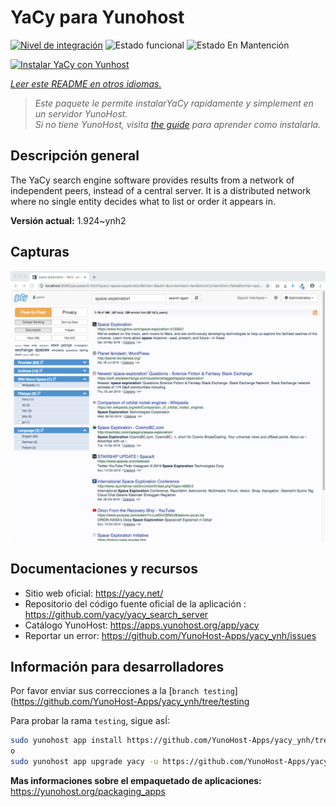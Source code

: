 <!--
Este archivo README esta generado automaticamente<https://github.com/YunoHost/apps/tree/master/tools/readme_generator>
No se debe editar a mano.
-->

# YaCy para Yunohost

[![Nivel de integración](https://dash.yunohost.org/integration/yacy.svg)](https://dash.yunohost.org/appci/app/yacy) ![Estado funcional](https://ci-apps.yunohost.org/ci/badges/yacy.status.svg) ![Estado En Mantención](https://ci-apps.yunohost.org/ci/badges/yacy.maintain.svg)

[![Instalar YaCy con Yunhost](https://install-app.yunohost.org/install-with-yunohost.svg)](https://install-app.yunohost.org/?app=yacy)

*[Leer este README en otros idiomas.](./ALL_README.md)*

> *Este paquete le permite instalarYaCy rapidamente y simplement en un servidor YunoHost.*  
> *Si no tiene YunoHost, visita [the guide](https://yunohost.org/install) para aprender como instalarla.*

## Descripción general

The YaCy search engine software provides results from a network of independent peers, instead of a central server.
It is a distributed network where no single entity decides what to list or order it appears in.


**Versión actual:** 1.924~ynh2

## Capturas

![Captura de YaCy](./doc/screenshots/screenshot01.png)

## Documentaciones y recursos

- Sitio web oficial: <https://yacy.net/>
- Repositorio del código fuente oficial de la aplicación : <https://github.com/yacy/yacy_search_server>
- Catálogo YunoHost: <https://apps.yunohost.org/app/yacy>
- Reportar un error: <https://github.com/YunoHost-Apps/yacy_ynh/issues>

## Información para desarrolladores

Por favor enviar sus correcciones a la [`branch testing`](https://github.com/YunoHost-Apps/yacy_ynh/tree/testing

Para probar la rama `testing`, sigue asÍ:

```bash
sudo yunohost app install https://github.com/YunoHost-Apps/yacy_ynh/tree/testing --debug
o
sudo yunohost app upgrade yacy -u https://github.com/YunoHost-Apps/yacy_ynh/tree/testing --debug
```

**Mas informaciones sobre el empaquetado de aplicaciones:** <https://yunohost.org/packaging_apps>

